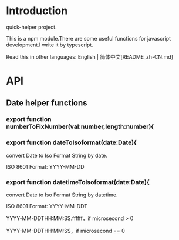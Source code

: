 # Introduction
quick-helper project.

This is a npm module.There are some useful functions for javascript development.I write it by typescript.

Read this in other languages: English | 简体中文[README_zh-CN.md]

# API

## Date helper functions

### export function numberToFixNumber(val:number,length:number){


### export function dateToIsoformat(date:Date){
convert Date to Iso Format String by date. 

ISO 8601 Format: YYYY-MM-DD

### export function datetimeToIsoformat(date:Date){

convert Date to Iso Format String by datetime. 

ISO 8601 Format: YYYY-MM-DDT

YYYY-MM-DDTHH:MM:SS.ffffff，if microsecond > 0

YYYY-MM-DDTHH:MM:SS，if microsecond == 0
